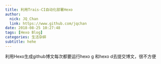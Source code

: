 ```yaml
---
title: 利用Trais-CI自动化部署Hexo
author: 
  nick: JQ_Chan
  link: https://www.github.com/jqchan
date: 2018-08-25 10:27:48
tags: [Hexo Blog]
categories: 生活杂碎
subtitle: hehe
---
```


利用Hexo生成github博文每次都要运行hexo g 和hexo d去提交博文，很不方便
